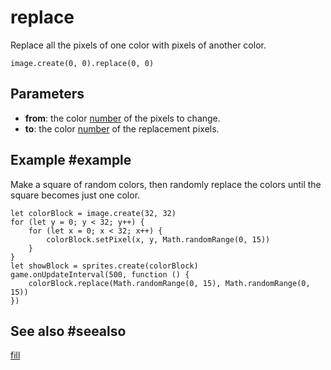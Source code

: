 # replace

Replace all the pixels of one color with pixels of another color.

```sig
image.create(0, 0).replace(0, 0)
```

## Parameters

* **from**: the color [number](/types/number) of the pixels to change.
* **to**: the color [number](/types/number) of the replacement pixels.

## Example #example

Make a square of random colors, then randomly replace the colors until the square becomes just one color.

```blocks
let colorBlock = image.create(32, 32)
for (let y = 0; y < 32; y++) {
    for (let x = 0; x < 32; x++) {
        colorBlock.setPixel(x, y, Math.randomRange(0, 15))
    }
}
let showBlock = sprites.create(colorBlock)
game.onUpdateInterval(500, function () {
    colorBlock.replace(Math.randomRange(0, 15), Math.randomRange(0, 15))
})
```

## See also #seealso

[fill](/reference/images/image/fill)